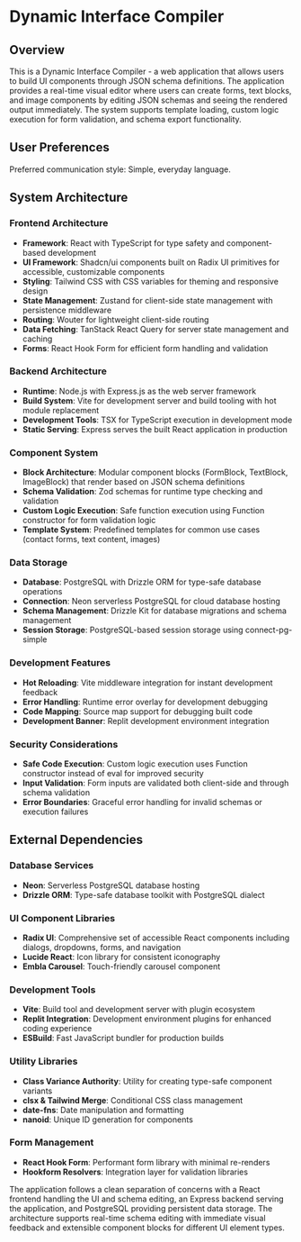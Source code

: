 # Dynamic Interface Compiler

## Overview

This is a Dynamic Interface Compiler - a web application that allows users to build UI components through JSON schema definitions. The application provides a real-time visual editor where users can create forms, text blocks, and image components by editing JSON schemas and seeing the rendered output immediately. The system supports template loading, custom logic execution for form validation, and schema export functionality.

## User Preferences

Preferred communication style: Simple, everyday language.

## System Architecture

### Frontend Architecture
- **Framework**: React with TypeScript for type safety and component-based development
- **UI Framework**: Shadcn/ui components built on Radix UI primitives for accessible, customizable components
- **Styling**: Tailwind CSS with CSS variables for theming and responsive design
- **State Management**: Zustand for client-side state management with persistence middleware
- **Routing**: Wouter for lightweight client-side routing
- **Data Fetching**: TanStack React Query for server state management and caching
- **Forms**: React Hook Form for efficient form handling and validation

### Backend Architecture
- **Runtime**: Node.js with Express.js as the web server framework
- **Build System**: Vite for development server and build tooling with hot module replacement
- **Development Tools**: TSX for TypeScript execution in development mode
- **Static Serving**: Express serves the built React application in production

### Component System
- **Block Architecture**: Modular component blocks (FormBlock, TextBlock, ImageBlock) that render based on JSON schema definitions
- **Schema Validation**: Zod schemas for runtime type checking and validation
- **Custom Logic Execution**: Safe function execution using Function constructor for form validation logic
- **Template System**: Predefined templates for common use cases (contact forms, text content, images)

### Data Storage
- **Database**: PostgreSQL with Drizzle ORM for type-safe database operations
- **Connection**: Neon serverless PostgreSQL for cloud database hosting
- **Schema Management**: Drizzle Kit for database migrations and schema management
- **Session Storage**: PostgreSQL-based session storage using connect-pg-simple

### Development Features
- **Hot Reloading**: Vite middleware integration for instant development feedback
- **Error Handling**: Runtime error overlay for development debugging
- **Code Mapping**: Source map support for debugging built code
- **Development Banner**: Replit development environment integration

### Security Considerations
- **Safe Code Execution**: Custom logic execution uses Function constructor instead of eval for improved security
- **Input Validation**: Form inputs are validated both client-side and through schema validation
- **Error Boundaries**: Graceful error handling for invalid schemas or execution failures

## External Dependencies

### Database Services
- **Neon**: Serverless PostgreSQL database hosting
- **Drizzle ORM**: Type-safe database toolkit with PostgreSQL dialect

### UI Component Libraries
- **Radix UI**: Comprehensive set of accessible React components including dialogs, dropdowns, forms, and navigation
- **Lucide React**: Icon library for consistent iconography
- **Embla Carousel**: Touch-friendly carousel component

### Development Tools
- **Vite**: Build tool and development server with plugin ecosystem
- **Replit Integration**: Development environment plugins for enhanced coding experience
- **ESBuild**: Fast JavaScript bundler for production builds

### Utility Libraries
- **Class Variance Authority**: Utility for creating type-safe component variants
- **clsx & Tailwind Merge**: Conditional CSS class management
- **date-fns**: Date manipulation and formatting
- **nanoid**: Unique ID generation for components

### Form Management
- **React Hook Form**: Performant form library with minimal re-renders
- **Hookform Resolvers**: Integration layer for validation libraries

The application follows a clean separation of concerns with a React frontend handling the UI and schema editing, an Express backend serving the application, and PostgreSQL providing persistent data storage. The architecture supports real-time schema editing with immediate visual feedback and extensible component blocks for different UI element types.